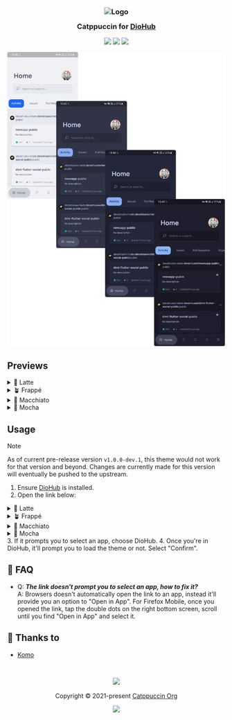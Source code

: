 <h3 align="center">
	<img src="https://raw.githubusercontent.com/catppuccin/catppuccin/main/assets/logos/exports/1544x1544_circle.png" width="100" alt="Logo"/><br/>
	<img src="https://raw.githubusercontent.com/catppuccin/catppuccin/main/assets/misc/transparent.png" height="30" width="0px"/>
	Catppuccin for <a href="https://github.com/NamanShergill/diohub">DioHub</a>
	<img src="https://raw.githubusercontent.com/catppuccin/catppuccin/main/assets/misc/transparent.png" height="30" width="0px"/>
</h3>

<p align="center">
	<a href="https://github.com/UrNightmaree/catppuccin-diohub/stargazers"><img src="https://img.shields.io/github/stars/UrNightmaree/catppuccin-diohub?colorA=363a4f&colorB=b7bdf8&style=for-the-badge"></a>
	<a href="https://github.com/UrNightmaree/catppuccin-diohub/issues"><img src="https://img.shields.io/github/issues/UrNightmaree/catppuccin-diohub?colorA=363a4f&colorB=f5a97f&style=for-the-badge"></a>
	<a href="https://github.com/UrNightmaree/catppuccin-diohub/contributors"><img src="https://img.shields.io/github/contributors/UrNightmaree/catppuccin-diohub?colorA=363a4f&colorB=a6da95&style=for-the-badge"></a>
</p>

<p align="center">
	<img src="./assets/preview.png"/>
</p>

## Previews

<details>
<summary>🌻 Latte</summary>

<img src="./assets/latte.webp"/>
</details>
<details>
<summary>🪴 Frappé</summary>

<img src="./assets/frappe.webp"/>
</details>
<details>
<summary>🌺 Macchiato</summary>

<img src="./assets/macchiato.webp"/>
</details>
<details>
<summary>🌿 Mocha</summary>

<img src="./assets/mocha.webp"/>
</details>

## Usage

> [!NOTE]
>
> As of current pre-release version `v1.0.0-dev.1`, this theme would not work for that version and beyond. Changes are currently made for this version will eventually be pushed to the upstream.

1. Ensure [DioHub](https://github.com/NamanShergill/diohub) is installed.
2. Open the link below:
<details>
<summary>🌻 Latte</summary>
- <img alt="Latte Rosewater" src="https://github.com/catppuccin/catppuccin/raw/main/assets/palette/circles/latte_rosewater.png" height="12" weight="12"> **<a href="https://theme.felix.diohub?format_ver=0&faded2=ff8c8fa1&red=ffd20f39&secondary=ffdce0e8&faded1=ff9ca0b0&elementsOnColors=ff5c5f77&green=ff40a02b&baseElements=ff6c6f85&accent=ffdc8a78&primary=ffeff1f5&faded3=ff7c7f93">&nbsp;Rosewater</a>**
- <img alt="Latte Flamingo" src="https://github.com/catppuccin/catppuccin/raw/main/assets/palette/circles/latte_flamingo.png" height="12" weight="12"> **<a href="https://theme.felix.diohub?format_ver=0&faded2=ff8c8fa1&red=ffd20f39&secondary=ffdce0e8&faded1=ff9ca0b0&elementsOnColors=ff5c5f77&green=ff40a02b&baseElements=ff6c6f85&accent=ffdd7878&primary=ffeff1f5&faded3=ff7c7f93">&nbsp;Flamingo</a>**
- <img alt="Latte Pink" src="https://github.com/catppuccin/catppuccin/raw/main/assets/palette/circles/latte_pink.png" height="12" weight="12"> **<a href="https://theme.felix.diohub?format_ver=0&faded2=ff8c8fa1&red=ffd20f39&secondary=ffdce0e8&faded1=ff9ca0b0&elementsOnColors=ff5c5f77&green=ff40a02b&baseElements=ff6c6f85&accent=ffea76cb&primary=ffeff1f5&faded3=ff7c7f93">&nbsp;Pink</a>**
- <img alt="Latte Mauve" src="https://github.com/catppuccin/catppuccin/raw/main/assets/palette/circles/latte_mauve.png" height="12" weight="12"> **<a href="https://theme.felix.diohub?format_ver=0&faded2=ff8c8fa1&red=ffd20f39&secondary=ffdce0e8&faded1=ff9ca0b0&elementsOnColors=ff5c5f77&green=ff40a02b&baseElements=ff6c6f85&accent=ff8839ef&primary=ffeff1f5&faded3=ff7c7f93">&nbsp;Mauve</a>**
- <img alt="Latte Red" src="https://github.com/catppuccin/catppuccin/raw/main/assets/palette/circles/latte_red.png" height="12" weight="12"> **<a href="https://theme.felix.diohub?format_ver=0&faded2=ff8c8fa1&red=ffd20f39&secondary=ffdce0e8&faded1=ff9ca0b0&elementsOnColors=ff5c5f77&green=ff40a02b&baseElements=ff6c6f85&accent=ffd20f39&primary=ffeff1f5&faded3=ff7c7f93">&nbsp;Red</a>**
- <img alt="Latte Maroon" src="https://github.com/catppuccin/catppuccin/raw/main/assets/palette/circles/latte_maroon.png" height="12" weight="12"> **<a href="https://theme.felix.diohub?format_ver=0&faded2=ff8c8fa1&red=ffd20f39&secondary=ffdce0e8&faded1=ff9ca0b0&elementsOnColors=ff5c5f77&green=ff40a02b&baseElements=ff6c6f85&accent=ffe64553&primary=ffeff1f5&faded3=ff7c7f93">&nbsp;Maroon</a>**
- <img alt="Latte Peach" src="https://github.com/catppuccin/catppuccin/raw/main/assets/palette/circles/latte_peach.png" height="12" weight="12"> **<a href="https://theme.felix.diohub?format_ver=0&faded2=ff8c8fa1&red=ffd20f39&secondary=ffdce0e8&faded1=ff9ca0b0&elementsOnColors=ff5c5f77&green=ff40a02b&baseElements=ff6c6f85&accent=fffe640b&primary=ffeff1f5&faded3=ff7c7f93">&nbsp;Peach</a>**
- <img alt="Latte Yellow" src="https://github.com/catppuccin/catppuccin/raw/main/assets/palette/circles/latte_yellow.png" height="12" weight="12"> **<a href="https://theme.felix.diohub?format_ver=0&faded2=ff8c8fa1&red=ffd20f39&secondary=ffdce0e8&faded1=ff9ca0b0&elementsOnColors=ff5c5f77&green=ff40a02b&baseElements=ff6c6f85&accent=ffdf8e1d&primary=ffeff1f5&faded3=ff7c7f93">&nbsp;Yellow</a>**
- <img alt="Latte Green" src="https://github.com/catppuccin/catppuccin/raw/main/assets/palette/circles/latte_green.png" height="12" weight="12"> **<a href="https://theme.felix.diohub?format_ver=0&faded2=ff8c8fa1&red=ffd20f39&secondary=ffdce0e8&faded1=ff9ca0b0&elementsOnColors=ff5c5f77&green=ff40a02b&baseElements=ff6c6f85&accent=ff40a02b&primary=ffeff1f5&faded3=ff7c7f93">&nbsp;Green</a>**
- <img alt="Latte Teal" src="https://github.com/catppuccin/catppuccin/raw/main/assets/palette/circles/latte_teal.png" height="12" weight="12"> **<a href="https://theme.felix.diohub?format_ver=0&faded2=ff8c8fa1&red=ffd20f39&secondary=ffdce0e8&faded1=ff9ca0b0&elementsOnColors=ff5c5f77&green=ff40a02b&baseElements=ff6c6f85&accent=ff179299&primary=ffeff1f5&faded3=ff7c7f93">&nbsp;Teal</a>**
- <img alt="Latte Sky" src="https://github.com/catppuccin/catppuccin/raw/main/assets/palette/circles/latte_sky.png" height="12" weight="12"> **<a href="https://theme.felix.diohub?format_ver=0&faded2=ff8c8fa1&red=ffd20f39&secondary=ffdce0e8&faded1=ff9ca0b0&elementsOnColors=ff5c5f77&green=ff40a02b&baseElements=ff6c6f85&accent=ff04a5e5&primary=ffeff1f5&faded3=ff7c7f93">&nbsp;Sky</a>**
- <img alt="Latte Sapphire" src="https://github.com/catppuccin/catppuccin/raw/main/assets/palette/circles/latte_sapphire.png" height="12" weight="12"> **<a href="https://theme.felix.diohub?format_ver=0&faded2=ff8c8fa1&red=ffd20f39&secondary=ffdce0e8&faded1=ff9ca0b0&elementsOnColors=ff5c5f77&green=ff40a02b&baseElements=ff6c6f85&accent=ff209fb5&primary=ffeff1f5&faded3=ff7c7f93">&nbsp;Sapphire</a>**
- <img alt="Latte Blue" src="https://github.com/catppuccin/catppuccin/raw/main/assets/palette/circles/latte_blue.png" height="12" weight="12"> **<a href="https://theme.felix.diohub?format_ver=0&faded2=ff8c8fa1&red=ffd20f39&secondary=ffdce0e8&faded1=ff9ca0b0&elementsOnColors=ff5c5f77&green=ff40a02b&baseElements=ff6c6f85&accent=ff1e66f5&primary=ffeff1f5&faded3=ff7c7f93">&nbsp;Blue</a>**
- <img alt="Latte Lavender" src="https://github.com/catppuccin/catppuccin/raw/main/assets/palette/circles/latte_lavender.png" height="12" weight="12"> **<a href="https://theme.felix.diohub?format_ver=0&faded2=ff8c8fa1&red=ffd20f39&secondary=ffdce0e8&faded1=ff9ca0b0&elementsOnColors=ff5c5f77&green=ff40a02b&baseElements=ff6c6f85&accent=ff7287fd&primary=ffeff1f5&faded3=ff7c7f93">&nbsp;Lavender</a>**
</details>
<details>
<summary>🪴 Frappé</summary>
- <img alt="Frappé Rosewater" src="https://github.com/catppuccin/catppuccin/raw/main/assets/palette/circles/frappe_rosewater.png" height="12" weight="12"> **<a href="https://theme.felix.diohub?format_ver=0&faded2=ff838ba7&red=ffe78284&secondary=ff232634&faded1=ff737994&elementsOnColors=ffb5bfe2&green=ffa6d189&baseElements=ffa5adce&accent=fff2d5cf&primary=ff303446&faded3=ff949cbb">&nbsp;Rosewater</a>**
- <img alt="Frappé Flamingo" src="https://github.com/catppuccin/catppuccin/raw/main/assets/palette/circles/frappe_flamingo.png" height="12" weight="12"> **<a href="https://theme.felix.diohub?format_ver=0&faded2=ff838ba7&red=ffe78284&secondary=ff232634&faded1=ff737994&elementsOnColors=ffb5bfe2&green=ffa6d189&baseElements=ffa5adce&accent=ffeebebe&primary=ff303446&faded3=ff949cbb">&nbsp;Flamingo</a>**
- <img alt="Frappé Pink" src="https://github.com/catppuccin/catppuccin/raw/main/assets/palette/circles/frappe_pink.png" height="12" weight="12"> **<a href="https://theme.felix.diohub?format_ver=0&faded2=ff838ba7&red=ffe78284&secondary=ff232634&faded1=ff737994&elementsOnColors=ffb5bfe2&green=ffa6d189&baseElements=ffa5adce&accent=fff4b8e4&primary=ff303446&faded3=ff949cbb">&nbsp;Pink</a>**
- <img alt="Frappé Mauve" src="https://github.com/catppuccin/catppuccin/raw/main/assets/palette/circles/frappe_mauve.png" height="12" weight="12"> **<a href="https://theme.felix.diohub?format_ver=0&faded2=ff838ba7&red=ffe78284&secondary=ff232634&faded1=ff737994&elementsOnColors=ffb5bfe2&green=ffa6d189&baseElements=ffa5adce&accent=ffca9ee6&primary=ff303446&faded3=ff949cbb">&nbsp;Mauve</a>**
- <img alt="Frappé Red" src="https://github.com/catppuccin/catppuccin/raw/main/assets/palette/circles/frappe_red.png" height="12" weight="12"> **<a href="https://theme.felix.diohub?format_ver=0&faded2=ff838ba7&red=ffe78284&secondary=ff232634&faded1=ff737994&elementsOnColors=ffb5bfe2&green=ffa6d189&baseElements=ffa5adce&accent=ffe78284&primary=ff303446&faded3=ff949cbb">&nbsp;Red</a>**
- <img alt="Frappé Maroon" src="https://github.com/catppuccin/catppuccin/raw/main/assets/palette/circles/frappe_maroon.png" height="12" weight="12"> **<a href="https://theme.felix.diohub?format_ver=0&faded2=ff838ba7&red=ffe78284&secondary=ff232634&faded1=ff737994&elementsOnColors=ffb5bfe2&green=ffa6d189&baseElements=ffa5adce&accent=ffea999c&primary=ff303446&faded3=ff949cbb">&nbsp;Maroon</a>**
- <img alt="Frappé Peach" src="https://github.com/catppuccin/catppuccin/raw/main/assets/palette/circles/frappe_peach.png" height="12" weight="12"> **<a href="https://theme.felix.diohub?format_ver=0&faded2=ff838ba7&red=ffe78284&secondary=ff232634&faded1=ff737994&elementsOnColors=ffb5bfe2&green=ffa6d189&baseElements=ffa5adce&accent=ffef9f76&primary=ff303446&faded3=ff949cbb">&nbsp;Peach</a>**
- <img alt="Frappé Yellow" src="https://github.com/catppuccin/catppuccin/raw/main/assets/palette/circles/frappe_yellow.png" height="12" weight="12"> **<a href="https://theme.felix.diohub?format_ver=0&faded2=ff838ba7&red=ffe78284&secondary=ff232634&faded1=ff737994&elementsOnColors=ffb5bfe2&green=ffa6d189&baseElements=ffa5adce&accent=ffe5c890&primary=ff303446&faded3=ff949cbb">&nbsp;Yellow</a>**
- <img alt="Frappé Green" src="https://github.com/catppuccin/catppuccin/raw/main/assets/palette/circles/frappe_green.png" height="12" weight="12"> **<a href="https://theme.felix.diohub?format_ver=0&faded2=ff838ba7&red=ffe78284&secondary=ff232634&faded1=ff737994&elementsOnColors=ffb5bfe2&green=ffa6d189&baseElements=ffa5adce&accent=ffa6d189&primary=ff303446&faded3=ff949cbb">&nbsp;Green</a>**
- <img alt="Frappé Teal" src="https://github.com/catppuccin/catppuccin/raw/main/assets/palette/circles/frappe_teal.png" height="12" weight="12"> **<a href="https://theme.felix.diohub?format_ver=0&faded2=ff838ba7&red=ffe78284&secondary=ff232634&faded1=ff737994&elementsOnColors=ffb5bfe2&green=ffa6d189&baseElements=ffa5adce&accent=ff81c8be&primary=ff303446&faded3=ff949cbb">&nbsp;Teal</a>**
- <img alt="Frappé Sky" src="https://github.com/catppuccin/catppuccin/raw/main/assets/palette/circles/frappe_sky.png" height="12" weight="12"> **<a href="https://theme.felix.diohub?format_ver=0&faded2=ff838ba7&red=ffe78284&secondary=ff232634&faded1=ff737994&elementsOnColors=ffb5bfe2&green=ffa6d189&baseElements=ffa5adce&accent=ff99d1db&primary=ff303446&faded3=ff949cbb">&nbsp;Sky</a>**
- <img alt="Frappé Sapphire" src="https://github.com/catppuccin/catppuccin/raw/main/assets/palette/circles/frappe_sapphire.png" height="12" weight="12"> **<a href="https://theme.felix.diohub?format_ver=0&faded2=ff838ba7&red=ffe78284&secondary=ff232634&faded1=ff737994&elementsOnColors=ffb5bfe2&green=ffa6d189&baseElements=ffa5adce&accent=ff85c1dc&primary=ff303446&faded3=ff949cbb">&nbsp;Sapphire</a>**
- <img alt="Frappé Blue" src="https://github.com/catppuccin/catppuccin/raw/main/assets/palette/circles/frappe_blue.png" height="12" weight="12"> **<a href="https://theme.felix.diohub?format_ver=0&faded2=ff838ba7&red=ffe78284&secondary=ff232634&faded1=ff737994&elementsOnColors=ffb5bfe2&green=ffa6d189&baseElements=ffa5adce&accent=ff8caaee&primary=ff303446&faded3=ff949cbb">&nbsp;Blue</a>**
- <img alt="Frappé Lavender" src="https://github.com/catppuccin/catppuccin/raw/main/assets/palette/circles/frappe_lavender.png" height="12" weight="12"> **<a href="https://theme.felix.diohub?format_ver=0&faded2=ff838ba7&red=ffe78284&secondary=ff232634&faded1=ff737994&elementsOnColors=ffb5bfe2&green=ffa6d189&baseElements=ffa5adce&accent=ffbabbf1&primary=ff303446&faded3=ff949cbb">&nbsp;Lavender</a>**
</details>
<details>
<summary>🌺 Macchiato</summary>
- <img alt="Macchiato Rosewater" src="https://github.com/catppuccin/catppuccin/raw/main/assets/palette/circles/macchiato_rosewater.png" height="12" weight="12"> **<a href="https://theme.felix.diohub?format_ver=0&faded2=ff8087a2&red=ffed8796&secondary=ff181926&faded1=ff6e738d&elementsOnColors=ffb8c0e0&green=ffa6da95&baseElements=ffa5adcb&accent=fff4dbd6&primary=ff24273a&faded3=ff939ab7">&nbsp;Rosewater</a>**
- <img alt="Macchiato Flamingo" src="https://github.com/catppuccin/catppuccin/raw/main/assets/palette/circles/macchiato_flamingo.png" height="12" weight="12"> **<a href="https://theme.felix.diohub?format_ver=0&faded2=ff8087a2&red=ffed8796&secondary=ff181926&faded1=ff6e738d&elementsOnColors=ffb8c0e0&green=ffa6da95&baseElements=ffa5adcb&accent=fff0c6c6&primary=ff24273a&faded3=ff939ab7">&nbsp;Flamingo</a>**
- <img alt="Macchiato Pink" src="https://github.com/catppuccin/catppuccin/raw/main/assets/palette/circles/macchiato_pink.png" height="12" weight="12"> **<a href="https://theme.felix.diohub?format_ver=0&faded2=ff8087a2&red=ffed8796&secondary=ff181926&faded1=ff6e738d&elementsOnColors=ffb8c0e0&green=ffa6da95&baseElements=ffa5adcb&accent=fff5bde6&primary=ff24273a&faded3=ff939ab7">&nbsp;Pink</a>**
- <img alt="Macchiato Mauve" src="https://github.com/catppuccin/catppuccin/raw/main/assets/palette/circles/macchiato_mauve.png" height="12" weight="12"> **<a href="https://theme.felix.diohub?format_ver=0&faded2=ff8087a2&red=ffed8796&secondary=ff181926&faded1=ff6e738d&elementsOnColors=ffb8c0e0&green=ffa6da95&baseElements=ffa5adcb&accent=ffc6a0f6&primary=ff24273a&faded3=ff939ab7">&nbsp;Mauve</a>**
- <img alt="Macchiato Red" src="https://github.com/catppuccin/catppuccin/raw/main/assets/palette/circles/macchiato_red.png" height="12" weight="12"> **<a href="https://theme.felix.diohub?format_ver=0&faded2=ff8087a2&red=ffed8796&secondary=ff181926&faded1=ff6e738d&elementsOnColors=ffb8c0e0&green=ffa6da95&baseElements=ffa5adcb&accent=ffed8796&primary=ff24273a&faded3=ff939ab7">&nbsp;Red</a>**
- <img alt="Macchiato Maroon" src="https://github.com/catppuccin/catppuccin/raw/main/assets/palette/circles/macchiato_maroon.png" height="12" weight="12"> **<a href="https://theme.felix.diohub?format_ver=0&faded2=ff8087a2&red=ffed8796&secondary=ff181926&faded1=ff6e738d&elementsOnColors=ffb8c0e0&green=ffa6da95&baseElements=ffa5adcb&accent=ffee99a0&primary=ff24273a&faded3=ff939ab7">&nbsp;Maroon</a>**
- <img alt="Macchiato Peach" src="https://github.com/catppuccin/catppuccin/raw/main/assets/palette/circles/macchiato_peach.png" height="12" weight="12"> **<a href="https://theme.felix.diohub?format_ver=0&faded2=ff8087a2&red=ffed8796&secondary=ff181926&faded1=ff6e738d&elementsOnColors=ffb8c0e0&green=ffa6da95&baseElements=ffa5adcb&accent=fff5a97f&primary=ff24273a&faded3=ff939ab7">&nbsp;Peach</a>**
- <img alt="Macchiato Yellow" src="https://github.com/catppuccin/catppuccin/raw/main/assets/palette/circles/macchiato_yellow.png" height="12" weight="12"> **<a href="https://theme.felix.diohub?format_ver=0&faded2=ff8087a2&red=ffed8796&secondary=ff181926&faded1=ff6e738d&elementsOnColors=ffb8c0e0&green=ffa6da95&baseElements=ffa5adcb&accent=ffeed49f&primary=ff24273a&faded3=ff939ab7">&nbsp;Yellow</a>**
- <img alt="Macchiato Green" src="https://github.com/catppuccin/catppuccin/raw/main/assets/palette/circles/macchiato_green.png" height="12" weight="12"> **<a href="https://theme.felix.diohub?format_ver=0&faded2=ff8087a2&red=ffed8796&secondary=ff181926&faded1=ff6e738d&elementsOnColors=ffb8c0e0&green=ffa6da95&baseElements=ffa5adcb&accent=ffa6da95&primary=ff24273a&faded3=ff939ab7">&nbsp;Green</a>**
- <img alt="Macchiato Teal" src="https://github.com/catppuccin/catppuccin/raw/main/assets/palette/circles/macchiato_teal.png" height="12" weight="12"> **<a href="https://theme.felix.diohub?format_ver=0&faded2=ff8087a2&red=ffed8796&secondary=ff181926&faded1=ff6e738d&elementsOnColors=ffb8c0e0&green=ffa6da95&baseElements=ffa5adcb&accent=ff8bd5ca&primary=ff24273a&faded3=ff939ab7">&nbsp;Teal</a>**
- <img alt="Macchiato Sky" src="https://github.com/catppuccin/catppuccin/raw/main/assets/palette/circles/macchiato_sky.png" height="12" weight="12"> **<a href="https://theme.felix.diohub?format_ver=0&faded2=ff8087a2&red=ffed8796&secondary=ff181926&faded1=ff6e738d&elementsOnColors=ffb8c0e0&green=ffa6da95&baseElements=ffa5adcb&accent=ff91d7e3&primary=ff24273a&faded3=ff939ab7">&nbsp;Sky</a>**
- <img alt="Macchiato Sapphire" src="https://github.com/catppuccin/catppuccin/raw/main/assets/palette/circles/macchiato_sapphire.png" height="12" weight="12"> **<a href="https://theme.felix.diohub?format_ver=0&faded2=ff8087a2&red=ffed8796&secondary=ff181926&faded1=ff6e738d&elementsOnColors=ffb8c0e0&green=ffa6da95&baseElements=ffa5adcb&accent=ff7dc4e4&primary=ff24273a&faded3=ff939ab7">&nbsp;Sapphire</a>**
- <img alt="Macchiato Blue" src="https://github.com/catppuccin/catppuccin/raw/main/assets/palette/circles/macchiato_blue.png" height="12" weight="12"> **<a href="https://theme.felix.diohub?format_ver=0&faded2=ff8087a2&red=ffed8796&secondary=ff181926&faded1=ff6e738d&elementsOnColors=ffb8c0e0&green=ffa6da95&baseElements=ffa5adcb&accent=ff8aadf4&primary=ff24273a&faded3=ff939ab7">&nbsp;Blue</a>**
- <img alt="Macchiato Lavender" src="https://github.com/catppuccin/catppuccin/raw/main/assets/palette/circles/macchiato_lavender.png" height="12" weight="12"> **<a href="https://theme.felix.diohub?format_ver=0&faded2=ff8087a2&red=ffed8796&secondary=ff181926&faded1=ff6e738d&elementsOnColors=ffb8c0e0&green=ffa6da95&baseElements=ffa5adcb&accent=ffb7bdf8&primary=ff24273a&faded3=ff939ab7">&nbsp;Lavender</a>**
</details>
<details>
<summary>🌿 Mocha</summary>
- <img alt="Mocha Rosewater" src="https://github.com/catppuccin/catppuccin/raw/main/assets/palette/circles/mocha_rosewater.png" height="12" weight="12"> **<a href="https://theme.felix.diohub?format_ver=0&faded2=ff7f849c&red=fff38ba8&secondary=ff11111b&faded1=ff6c7086&elementsOnColors=ffbac2de&green=ffa6e3a1&baseElements=ffa6adc8&accent=fff5e0dc&primary=ff1e1e2e&faded3=ff9399b2">&nbsp;Rosewater</a>**
- <img alt="Mocha Flamingo" src="https://github.com/catppuccin/catppuccin/raw/main/assets/palette/circles/mocha_flamingo.png" height="12" weight="12"> **<a href="https://theme.felix.diohub?format_ver=0&faded2=ff7f849c&red=fff38ba8&secondary=ff11111b&faded1=ff6c7086&elementsOnColors=ffbac2de&green=ffa6e3a1&baseElements=ffa6adc8&accent=fff2cdcd&primary=ff1e1e2e&faded3=ff9399b2">&nbsp;Flamingo</a>**
- <img alt="Mocha Pink" src="https://github.com/catppuccin/catppuccin/raw/main/assets/palette/circles/mocha_pink.png" height="12" weight="12"> **<a href="https://theme.felix.diohub?format_ver=0&faded2=ff7f849c&red=fff38ba8&secondary=ff11111b&faded1=ff6c7086&elementsOnColors=ffbac2de&green=ffa6e3a1&baseElements=ffa6adc8&accent=fff5c2e7&primary=ff1e1e2e&faded3=ff9399b2">&nbsp;Pink</a>**
- <img alt="Mocha Mauve" src="https://github.com/catppuccin/catppuccin/raw/main/assets/palette/circles/mocha_mauve.png" height="12" weight="12"> **<a href="https://theme.felix.diohub?format_ver=0&faded2=ff7f849c&red=fff38ba8&secondary=ff11111b&faded1=ff6c7086&elementsOnColors=ffbac2de&green=ffa6e3a1&baseElements=ffa6adc8&accent=ffcba6f7&primary=ff1e1e2e&faded3=ff9399b2">&nbsp;Mauve</a>**
- <img alt="Mocha Red" src="https://github.com/catppuccin/catppuccin/raw/main/assets/palette/circles/mocha_red.png" height="12" weight="12"> **<a href="https://theme.felix.diohub?format_ver=0&faded2=ff7f849c&red=fff38ba8&secondary=ff11111b&faded1=ff6c7086&elementsOnColors=ffbac2de&green=ffa6e3a1&baseElements=ffa6adc8&accent=fff38ba8&primary=ff1e1e2e&faded3=ff9399b2">&nbsp;Red</a>**
- <img alt="Mocha Maroon" src="https://github.com/catppuccin/catppuccin/raw/main/assets/palette/circles/mocha_maroon.png" height="12" weight="12"> **<a href="https://theme.felix.diohub?format_ver=0&faded2=ff7f849c&red=fff38ba8&secondary=ff11111b&faded1=ff6c7086&elementsOnColors=ffbac2de&green=ffa6e3a1&baseElements=ffa6adc8&accent=ffeba0ac&primary=ff1e1e2e&faded3=ff9399b2">&nbsp;Maroon</a>**
- <img alt="Mocha Peach" src="https://github.com/catppuccin/catppuccin/raw/main/assets/palette/circles/mocha_peach.png" height="12" weight="12"> **<a href="https://theme.felix.diohub?format_ver=0&faded2=ff7f849c&red=fff38ba8&secondary=ff11111b&faded1=ff6c7086&elementsOnColors=ffbac2de&green=ffa6e3a1&baseElements=ffa6adc8&accent=fffab387&primary=ff1e1e2e&faded3=ff9399b2">&nbsp;Peach</a>**
- <img alt="Mocha Yellow" src="https://github.com/catppuccin/catppuccin/raw/main/assets/palette/circles/mocha_yellow.png" height="12" weight="12"> **<a href="https://theme.felix.diohub?format_ver=0&faded2=ff7f849c&red=fff38ba8&secondary=ff11111b&faded1=ff6c7086&elementsOnColors=ffbac2de&green=ffa6e3a1&baseElements=ffa6adc8&accent=fff9e2af&primary=ff1e1e2e&faded3=ff9399b2">&nbsp;Yellow</a>**
- <img alt="Mocha Green" src="https://github.com/catppuccin/catppuccin/raw/main/assets/palette/circles/mocha_green.png" height="12" weight="12"> **<a href="https://theme.felix.diohub?format_ver=0&faded2=ff7f849c&red=fff38ba8&secondary=ff11111b&faded1=ff6c7086&elementsOnColors=ffbac2de&green=ffa6e3a1&baseElements=ffa6adc8&accent=ffa6e3a1&primary=ff1e1e2e&faded3=ff9399b2">&nbsp;Green</a>**
- <img alt="Mocha Teal" src="https://github.com/catppuccin/catppuccin/raw/main/assets/palette/circles/mocha_teal.png" height="12" weight="12"> **<a href="https://theme.felix.diohub?format_ver=0&faded2=ff7f849c&red=fff38ba8&secondary=ff11111b&faded1=ff6c7086&elementsOnColors=ffbac2de&green=ffa6e3a1&baseElements=ffa6adc8&accent=ff94e2d5&primary=ff1e1e2e&faded3=ff9399b2">&nbsp;Teal</a>**
- <img alt="Mocha Sky" src="https://github.com/catppuccin/catppuccin/raw/main/assets/palette/circles/mocha_sky.png" height="12" weight="12"> **<a href="https://theme.felix.diohub?format_ver=0&faded2=ff7f849c&red=fff38ba8&secondary=ff11111b&faded1=ff6c7086&elementsOnColors=ffbac2de&green=ffa6e3a1&baseElements=ffa6adc8&accent=ff89dceb&primary=ff1e1e2e&faded3=ff9399b2">&nbsp;Sky</a>**
- <img alt="Mocha Sapphire" src="https://github.com/catppuccin/catppuccin/raw/main/assets/palette/circles/mocha_sapphire.png" height="12" weight="12"> **<a href="https://theme.felix.diohub?format_ver=0&faded2=ff7f849c&red=fff38ba8&secondary=ff11111b&faded1=ff6c7086&elementsOnColors=ffbac2de&green=ffa6e3a1&baseElements=ffa6adc8&accent=ff74c7ec&primary=ff1e1e2e&faded3=ff9399b2">&nbsp;Sapphire</a>**
- <img alt="Mocha Blue" src="https://github.com/catppuccin/catppuccin/raw/main/assets/palette/circles/mocha_blue.png" height="12" weight="12"> **<a href="https://theme.felix.diohub?format_ver=0&faded2=ff7f849c&red=fff38ba8&secondary=ff11111b&faded1=ff6c7086&elementsOnColors=ffbac2de&green=ffa6e3a1&baseElements=ffa6adc8&accent=ff89b4fa&primary=ff1e1e2e&faded3=ff9399b2">&nbsp;Blue</a>**
- <img alt="Mocha Lavender" src="https://github.com/catppuccin/catppuccin/raw/main/assets/palette/circles/mocha_lavender.png" height="12" weight="12"> **<a href="https://theme.felix.diohub?format_ver=0&faded2=ff7f849c&red=fff38ba8&secondary=ff11111b&faded1=ff6c7086&elementsOnColors=ffbac2de&green=ffa6e3a1&baseElements=ffa6adc8&accent=ffb4befe&primary=ff1e1e2e&faded3=ff9399b2">&nbsp;Lavender</a>**
</details>
3. If it prompts you to select an app, choose DioHub.
4. Once you're in DioHub, it'll prompt you to load the theme or not. Select "Confirm".

## 🙋 FAQ

- Q: **_The link doesn't prompt you to select an app, how to fix it?_**\
  A: Browsers doesn't automatically open the link to an app, instead it'll provide you an option to "Open in App". For Firefox Mobile, once you opened the link, tap the double dots on the right bottom screen, scroll until you find "Open in App" and select it.

## 💝 Thanks to

- [Komo](https://github.com/cattokomo)

&nbsp;

<p align="center">
	<img src="https://raw.githubusercontent.com/catppuccin/catppuccin/main/assets/footers/gray0_ctp_on_line.svg?sanitize=true" />
</p>

<p align="center">
	Copyright &copy; 2021-present <a href="https://github.com/catppuccin" target="_blank">Catppuccin Org</a>
</p>

<p align="center">
	<a href="https://github.com/catppuccin/catppuccin/blob/main/LICENSE"><img src="https://img.shields.io/static/v1.svg?style=for-the-badge&label=License&message=MIT&logoColor=d9e0ee&colorA=363a4f&colorB=b7bdf8"/></a>
</p>
